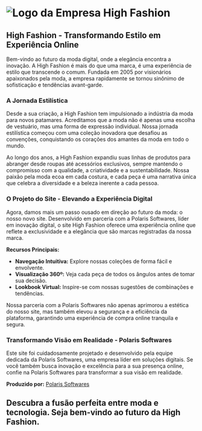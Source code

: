 # ![Logo da Empresa High Fashion](https://github.com/DaviVidal01/TCC_Senai02/blob/aa7af38b01d61032e87cd6b29a8abc115d28d4c4/Django/TCC_Polaris/static/assets/img/highFashionWhite.png)

## High Fashion - Transformando Estilo em Experiência Online

Bem-vindo ao futuro da moda digital, onde a elegância encontra a inovação. A High Fashion é mais do que uma marca, é uma experiência de estilo que transcende o comum. Fundada em 2005 por visionários apaixonados pela moda, a empresa rapidamente se tornou sinônimo de sofisticação e tendências avant-garde.

### A Jornada Estilística

Desde a sua criação, a High Fashion tem impulsionado a indústria da moda para novos patamares. Acreditamos que a moda não é apenas uma escolha de vestuário, mas uma forma de expressão individual. Nossa jornada estilística começou com uma coleção inovadora que desafiou as convenções, conquistando os corações dos amantes da moda em todo o mundo.

Ao longo dos anos, a High Fashion expandiu suas linhas de produtos para abranger desde roupas até acessórios exclusivos, sempre mantendo o compromisso com a qualidade, a criatividade e a sustentabilidade. Nossa paixão pela moda ecoa em cada costura, e cada peça é uma narrativa única que celebra a diversidade e a beleza inerente a cada pessoa.

### O Projeto do Site - Elevando a Experiência Digital

Agora, damos mais um passo ousado em direção ao futuro da moda: o nosso novo site. Desenvolvido em parceria com a Polaris Softwares, líder em inovação digital, o site High Fashion oferece uma experiência online que reflete a exclusividade e a elegância que são marcas registradas da nossa marca.

**Recursos Principais:**
- **Navegação Intuitiva:** Explore nossas coleções de forma fácil e envolvente.
- **Visualização 360º:** Veja cada peça de todos os ângulos antes de tomar sua decisão.
- **Lookbook Virtual:** Inspire-se com nossas sugestões de combinações e tendências.

Nossa parceria com a Polaris Softwares não apenas aprimorou a estética do nosso site, mas também elevou a segurança e a eficiência da plataforma, garantindo uma experiência de compra online tranquila e segura.

### Transformando Visão em Realidade - Polaris Softwares

Este site foi cuidadosamente projetado e desenvolvido pela equipe dedicada da Polaris Softwares, uma empresa líder em soluções digitais. Se você também busca inovação e excelência para a sua presença online, confie na Polaris Softwares para transformar a sua visão em realidade.

**Produzido por:** [Polaris Softwares](https://polarissoftwares.github.io/site/)

Descubra a fusão perfeita entre moda e tecnologia. Seja bem-vindo ao futuro da High Fashion.
---          
